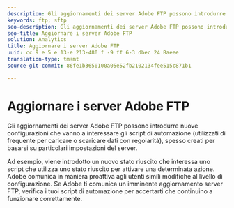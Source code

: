 ```yaml
---
description: Gli aggiornamenti dei server Adobe FTP possono introdurre nuove configurazioni che vanno a interessare gli script di automazione (utilizzati di frequente per caricare o scaricare dati con regolarità), spesso creati per basarsi su particolari impostazioni del server.
keywords: ftp; sftp
seo-description: Gli aggiornamenti dei server Adobe FTP possono introdurre nuove configurazioni che vanno a interessare gli script di automazione (utilizzati di frequente per caricare o scaricare dati con regolarità), spesso creati per basarsi su particolari impostazioni del server.
seo-title: Aggiornare i server Adobe FTP
solution: Analytics
title: Aggiornare i server Adobe FTP
uuid: cc 9 e 5 e 13-e 213-480 f -9 ff 6-3 dbec 24 Baeee
translation-type: tm+mt
source-git-commit: 86fe1b3650100a05e52fb2102134fee515c871b1

---
```



# Aggiornare i server Adobe FTP

Gli aggiornamenti dei server Adobe FTP possono introdurre nuove configurazioni che vanno a interessare gli script di automazione (utilizzati di frequente per caricare o scaricare dati con regolarità), spesso creati per basarsi su particolari impostazioni del server.

Ad esempio, viene introdotto un nuovo stato riuscito che interessa uno script che utilizza uno stato riuscito per attivare una determinata azione. Adobe comunica in maniera proattiva agli utenti simili modifiche al livello di configurazione. Se Adobe ti comunica un imminente aggiornamento server FTP, verifica i tuoi script di automazione per accertarti che continuino a funzionare correttamente.
